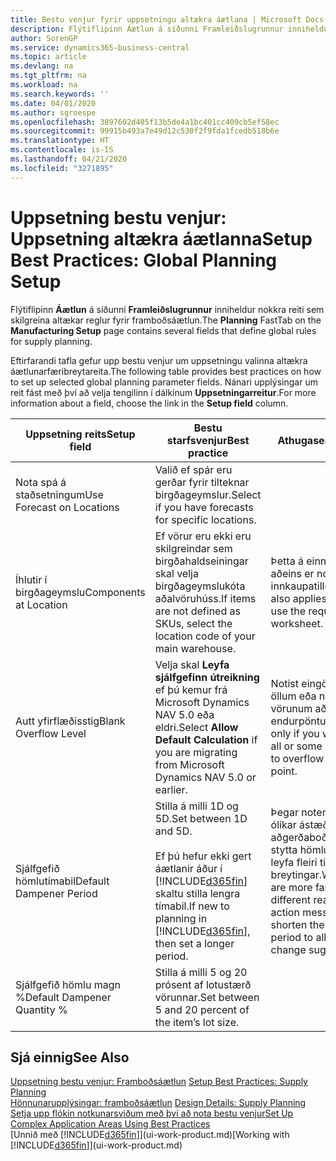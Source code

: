 ```yaml
---
title: Bestu venjur fyrir uppsetningu altækra áætlana | Microsoft Docs
description: Flýtiflipinn Áætlun á síðunni Framleiðslugrunnur inniheldur nokkra reiti sem skilgreina altækar reglur fyrir framboðsáætlun.
author: SorenGP
ms.service: dynamics365-business-central
ms.topic: article
ms.devlang: na
ms.tgt_pltfrm: na
ms.workload: na
ms.search.keywords: ''
ms.date: 04/01/2020
ms.author: sgroespe
ms.openlocfilehash: 3897602d405f13b5de4a1bc401cc409cb5ef58ec
ms.sourcegitcommit: 99915b493a7e49d12c530f2f9fda1fcedb518b6e
ms.translationtype: HT
ms.contentlocale: is-IS
ms.lasthandoff: 04/21/2020
ms.locfileid: "3271895"
---
```

# <a name="setup-best-practices-global-planning-setup"></a><span data-ttu-id="483fc-103">Uppsetning bestu venjur: Uppsetning altækra áætlanna</span><span class="sxs-lookup"><span data-stu-id="483fc-103">Setup Best Practices: Global Planning Setup</span></span>
<span data-ttu-id="483fc-104">Flýtiflipinn **Áætlun** á síðunni **Framleiðslugrunnur** inniheldur nokkra reiti sem skilgreina altækar reglur fyrir framboðsáætlun.</span><span class="sxs-lookup"><span data-stu-id="483fc-104">The **Planning** FastTab on the **Manufacturing Setup** page contains several fields that define global rules for supply planning.</span></span>  

 <span data-ttu-id="483fc-105">Eftirfarandi tafla gefur upp bestu venjur um uppsetningu valinna altækra áætlunarfæribreytareita.</span><span class="sxs-lookup"><span data-stu-id="483fc-105">The following table provides best practices on how to set up selected global planning parameter fields.</span></span> <span data-ttu-id="483fc-106">Nánari upplýsingar um reit fást með því að velja tengilinn í dálkinum **Uppsetningarreitur**.</span><span class="sxs-lookup"><span data-stu-id="483fc-106">For more information about a field, choose the link in the **Setup field** column.</span></span>  

|<span data-ttu-id="483fc-107">Uppsetning reits</span><span class="sxs-lookup"><span data-stu-id="483fc-107">Setup field</span></span>|<span data-ttu-id="483fc-108">Bestu starfsvenjur</span><span class="sxs-lookup"><span data-stu-id="483fc-108">Best practice</span></span>|<span data-ttu-id="483fc-109">Athugasemd</span><span class="sxs-lookup"><span data-stu-id="483fc-109">Comment</span></span>|  
|-----------------|-------------------|-------------|  
|<span data-ttu-id="483fc-110">Nota spá á staðsetningum</span><span class="sxs-lookup"><span data-stu-id="483fc-110">Use Forecast on Locations</span></span>|<span data-ttu-id="483fc-111">Valið ef spár eru gerðar fyrir tilteknar birgðageymslur.</span><span class="sxs-lookup"><span data-stu-id="483fc-111">Select if you have forecasts for specific locations.</span></span>||  
|<span data-ttu-id="483fc-112">Íhlutir í birgðageymslu</span><span class="sxs-lookup"><span data-stu-id="483fc-112">Components at Location</span></span>|<span data-ttu-id="483fc-113">Ef vörur eru ekki eru skilgreindar sem birgðahaldseiningar skal velja birgðageymslukóta aðalvöruhúss.</span><span class="sxs-lookup"><span data-stu-id="483fc-113">If items are not defined as SKUs, select the location code of your main warehouse.</span></span>|<span data-ttu-id="483fc-114">Þetta á einnig við ef aðeins er notuð innkaupatillögubók.</span><span class="sxs-lookup"><span data-stu-id="483fc-114">This also applies if you only use the requisition worksheet.</span></span>|  
|<span data-ttu-id="483fc-115">Autt yfirflæðisstig</span><span class="sxs-lookup"><span data-stu-id="483fc-115">Blank Overflow Level</span></span>|<span data-ttu-id="483fc-116">Velja skal **Leyfa sjálfgefinn útreikning** ef þú kemur frá Microsoft Dynamics NAV 5.0 eða eldri.</span><span class="sxs-lookup"><span data-stu-id="483fc-116">Select **Allow Default Calculation** if you are migrating from Microsoft Dynamics NAV 5.0 or earlier.</span></span>|<span data-ttu-id="483fc-117">Notist eingöngu ef leyfa á öllum eða nokkrum af vörunum að flæða yfir endurpöntunarmarkið.</span><span class="sxs-lookup"><span data-stu-id="483fc-117">Use only if you want to allow all or some of your items to overflow the reorder point.</span></span>|  
|<span data-ttu-id="483fc-118">Sjálfgefið hömlutímabil</span><span class="sxs-lookup"><span data-stu-id="483fc-118">Default Dampener Period</span></span>|<span data-ttu-id="483fc-119">Stilla á milli 1D og 5D.</span><span class="sxs-lookup"><span data-stu-id="483fc-119">Set between 1D and 5D.</span></span><br /><br /> <span data-ttu-id="483fc-120">Ef þú hefur ekki gert áætlanir áður í [!INCLUDE[d365fin](includes/d365fin_md.md)] skaltu stilla lengra tímabil.</span><span class="sxs-lookup"><span data-stu-id="483fc-120">If new to planning in [!INCLUDE[d365fin](includes/d365fin_md.md)], then set a longer period.</span></span>|<span data-ttu-id="483fc-121">Þegar notendur þekkja ólíkar ástæður aðgerðaboða betur skal stytta hömlutímabilið til að leyfa fleiri tillögur um breytingar.</span><span class="sxs-lookup"><span data-stu-id="483fc-121">When users are more familiar with the different reasons for action messages, then shorten the dampener period to allow more change suggestions.</span></span>|  
|<span data-ttu-id="483fc-122">Sjálfgefið hömlu magn %</span><span class="sxs-lookup"><span data-stu-id="483fc-122">Default Dampener Quantity %</span></span>|<span data-ttu-id="483fc-123">Stilla á milli 5 og 20 prósent af lotustærð vörunnar.</span><span class="sxs-lookup"><span data-stu-id="483fc-123">Set between 5 and 20 percent of the item’s lot size.</span></span>||  

## <a name="see-also"></a><span data-ttu-id="483fc-124">Sjá einnig</span><span class="sxs-lookup"><span data-stu-id="483fc-124">See Also</span></span>  
 <span data-ttu-id="483fc-125">[Uppsetning bestu venjur: Framboðsáætlun](setup-best-practices-supply-planning.md) </span><span class="sxs-lookup"><span data-stu-id="483fc-125">[Setup Best Practices: Supply Planning](setup-best-practices-supply-planning.md) </span></span>  
 <span data-ttu-id="483fc-126">[Hönnunarupplýsingar: framboðsáætlun](design-details-supply-planning.md) </span><span class="sxs-lookup"><span data-stu-id="483fc-126">[Design Details: Supply Planning](design-details-supply-planning.md) </span></span>  
 [<span data-ttu-id="483fc-127">Setja upp flókin notkunarsviðum með því að nota bestu venjur</span><span class="sxs-lookup"><span data-stu-id="483fc-127">Set Up Complex Application Areas Using Best Practices</span></span>](set-up-complex-application-areas-using-best-practices.md)  
 <span data-ttu-id="483fc-128">[Unnið með [!INCLUDE[d365fin](includes/d365fin_md.md)]](ui-work-product.md)</span><span class="sxs-lookup"><span data-stu-id="483fc-128">[Working with [!INCLUDE[d365fin](includes/d365fin_md.md)]](ui-work-product.md)</span></span>
